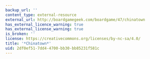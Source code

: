 ```yaml
---
backup_url: ''
content_type: external-resource
external_url: http://boardgamegeek.com/boardgame/47/chinatown
has_external_licence_warning: true
has_external_license_warning: true
is_broken: ''
license: https://creativecommons.org/licenses/by-nc-sa/4.0/
title: '*Chinatown*'
uid: 2df0ef51-7dd4-4700-bb30-bb85231f581c
---
```

